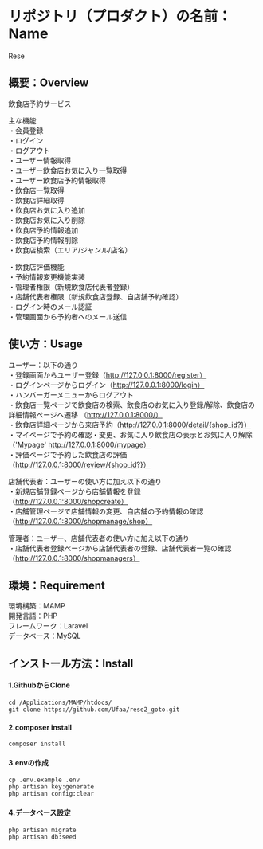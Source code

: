 # リポジトリ（プロダクト）の名前：Name
Rese

## 概要：Overview
飲食店予約サービス  
  
主な機能  
・会員登録  
・ログイン  
・ログアウト  
・ユーザー情報取得  
・ユーザー飲食店お気に入り一覧取得  
・ユーザー飲食店予約情報取得  
・飲食店一覧取得  
・飲食店詳細取得  
・飲食店お気に入り追加  
・飲食店お気に入り削除  
・飲食店予約情報追加  
・飲食店予約情報削除  
・飲食店検索（エリア/ジャンル/店名）  
  
・飲食店評価機能  
・予約情報変更機能実装  
・管理者権限（新規飲食店代表者登録）  
・店舗代表者権限（新規飲食店登録、自店舗予約確認）  
・ログイン時のメール認証  
・管理画面から予約者へのメール送信   

## 使い方：Usage
ユーザー：以下の通り  
・登録画面からユーザー登録（http://127.0.0.1:8000/register）    
・ログインページからログイン（http://127.0.0.1:8000/login）  
・ハンバーガーメニューからログアウト  
・飲食店一覧ページで飲食店の検索、飲食店のお気に入り登録/解除、飲食店の詳細情報ページへ遷移 （http://127.0.0.1:8000/）  
・飲食店詳細ページから来店予約（http://127.0.0.1:8000/detail/{shop_id?}）  
・マイページで予約の確認・変更、お気に入り飲食店の表示とお気に入り解除（'Mypage' http://127.0.0.1:8000/mypage）  
・評価ページで予約した飲食店の評価（http://127.0.0.1:8000/review/{shop_id?}）  
  
店舗代表者：ユーザーの使い方に加え以下の通り  
・新規店舗登録ページから店舗情報を登録（http://127.0.0.1:8000/shopcreate）  
・店舗管理ページで店舗情報の変更、自店舗の予約情報の確認（http://127.0.0.1:8000/shopmanage/shop）
  
管理者：ユーザー、店舗代表者の使い方に加え以下の通り  
・店舗代表者登録ページから店舗代表者の登録、店舗代表者一覧の確認（http://127.0.0.1:8000/shopmanagers）  

## 環境：Requirement
環境構築：MAMP  
開発言語：PHP  
フレームワーク：Laravel  
データベース：MySQL  

## インストール方法：Install
#### 1.GithubからClone  
```
cd /Applications/MAMP/htdocs/  
git clone https://github.com/Ufaa/rese2_goto.git  
```
#### 2.composer install  
```
composer install  
```
#### 3.envの作成  
```
cp .env.example .env  
php artisan key:generate  
php artisan config:clear  
```
#### 4.データベース設定  
```
php artisan migrate  
php artisan db:seed  
```
